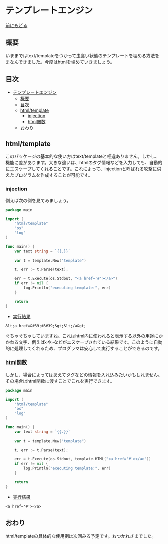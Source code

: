 # テンプレートエンジン
[前にもどる](readme.md)
## 概要
いままではtext/templateをつかって虫食い状態のテンプレートを埋める方法をまなんできました。今度はhtmlを埋めていきましょう。

## 目次
<!-- TOC -->

- [テンプレートエンジン](#テンプレートエンジン)
    - [概要](#概要)
    - [目次](#目次)
    - [html/template](#htmltemplate)
        - [injection](#injection)
        - [html関数](#html関数)
    - [おわり](#おわり)

<!-- /TOC -->

## html/template
このパッケージの基本的な使い方はtext/templateと相違ありません。しかし、機能に差があります。大きな違いは、htmlのタグ情報などを入力しても、自動的にエスケープしてくれることです。これによって、injectionと呼ばれる攻撃に供えたプログラムを作成することが可能です。

### injection
例えば次の例を見てみましょう。

```go
package main

import (
    "html/template"
    "os"
    "log"
)

func main() {
    var text string = `{{.}}`
    
    var t = template.New("template")

    t, err := t.Parse(text);

    err = t.Execute(os.Stdout, "<a href='#'></a>")
    if err != nil {
        log.Println("executing template:", err)
    }

    return
}
```

- <a href="https://play.golang.org/p/Bc71pzeTI_X">実行結果</a>

```
&lt;a href=&#39;#&#39;&gt;&lt;/a&gt;
```

ぐちゃぐちゃしていますね。これはhtml内に使われると表示する以外の用途にかかわる文字、例えば`<`や`>`などがエスケープされている結果です。このように自動的に処理してくれるため、プログラマは安心して実行することができるのです。

### html関数
しかし、場合によってはあえてタグなどの情報を入れ込みたいかもしれません。その場合はhtml関数に渡すことでこれを実行できます。

```go
package main

import (
    "html/template"
    "os"
    "log"
)

func main() {
    var text string = `{{.}}`
    
    var t = template.New("template")

    t, err := t.Parse(text);

    err = t.Execute(os.Stdout, template.HTML("<a href='#'></a>"))
    if err != nil {
        log.Println("executing template:", err)
    }

    return
}
```

- <a href="https://play.golang.org/p/6cZJcLIgv9q">実行結果</a>

```
<a href='#'></a>
```

## おわり

html/templateの具体的な使用例は次回みる予定です。おつかれさまでした。